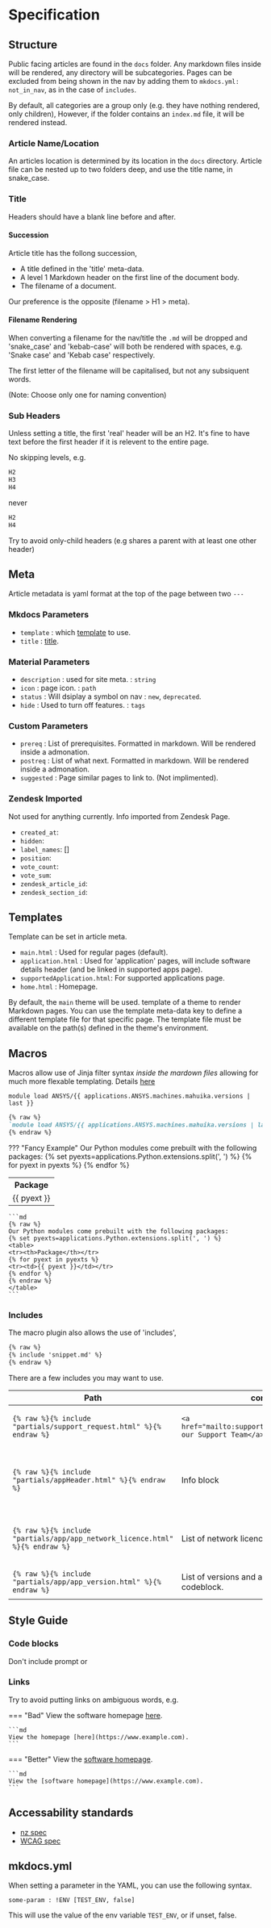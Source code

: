 # Specification

## Structure

Public facing articles are found in the `docs` folder. Any markdown files inside will be rendered, any directory will be subcategories.
Pages can be excluded from being shown in the nav by adding them to `mkdocs.yml: not_in_nav`, as in the case of `includes`.

By default, all categories are a group only (e.g. they have nothing rendered, only children),
However, if the folder contains an `index.md` file, it will be rendered instead.

### Article Name/Location

An articles location is determined by its location in the `docs` directory.
Article file can be nested up to two folders deep, and use the title name, in snake_case.

### Title

Headers should have a blank line before and after.

#### Succession

Article title has the follong succession,

- A title defined in the 'title' meta-data.
- A level 1 Markdown header on the first line of the document body.
- The filename of a document.

Our preference is the opposite (filename > H1 > meta).

#### Filename Rendering

When converting a filename for the nav/title the `.md` will be dropped and 'snake_case' and 'kebab-case' will both be rendered with spaces, e.g. 'Snake case' and 'Kebab case' respectively.

The first letter of the filename will be capitalised, but not any subsiquent words.

(Note: Choose only one for naming convention)

### Sub Headers

Unless setting a title, the first 'real' header will be an H2.
It's fine to have text before the first header if it is relevent to the entire page.

No skipping levels, e.g.

```md
H2
H3
H4
```

never

```md
H2
H4
```

Try to avoid only-child headers (e.g shares a parent with at least one other header)

## Meta

Article metadata is yaml format at the top of the page between two `---`

### Mkdocs Parameters

- `template` : which [template](#templates) to use.
- `title`    : [title](#title).

### Material Parameters

- `description` : used for site meta.           : `string`
- `icon`        : page icon.                    : `path`
- `status`      : Will dsiplay a symbol on nav  : `new`, `deprecated`.
- `hide`        : Used to turn off features.    : `tags`

### Custom Parameters

- `prereq`      : List of prerequisites. Formatted in markdown. Will be rendered inside a admonation.
- `postreq`     : List of what next. Formatted in markdown. Will be rendered inside a admonation.
- `suggested`   : Page similar pages to link to. (Not implimented).

### Zendesk Imported

Not used for anything currently. Info imported from Zendesk Page.

- `created_at`:
- `hidden`:
- `label_names`: []
- `position`:
- `vote_count`:
- `vote_sum`:
- `zendesk_article_id`:
- `zendesk_section_id`:

## Templates

Template can be set in article meta.

- `main.html`                : Used for regular pages (default).
- `application.html`         : Used for 'application' pages, will include software details header (and be linked in supported apps page).
- `supportedApplication.html`: For supported applications page.
- `home.html`                : Homepage.

By default, the `main` theme will be used. template of a theme to render Markdown pages. You can use the template meta-data key to define a different template file for that specific page. The template file must be available on the path(s) defined in the theme's environment.

## Macros

Macros allow use of Jinja filter syntax _inside the mardown files_ allowing for much more flexable templating.
Details [here](https://mkdocs-macros-plugin.readthedocs.io/)

`module load ANSYS/{{ applications.ANSYS.machines.mahuika.versions | last }}`

```md
{% raw %}
`module load ANSYS/{{ applications.ANSYS.machines.mahuika.versions | last }}`
{% endraw %}
```

??? "Fancy Example"
    Our Python modules come prebuilt with the following packages: 
    {% set pyexts=applications.Python.extensions.split(', ') %}
    <table>
    <tr><th>Package</th></tr>
    {% for pyext in pyexts %}
    <tr><td>{{ pyext }}</td></tr>
    {% endfor %}
    </table>

    ```md
    {% raw %}
    Our Python modules come prebuilt with the following packages: 
    {% set pyexts=applications.Python.extensions.split(', ') %}
    <table>
    <tr><th>Package</th></tr>
    {% for pyext in pyexts %}
    <tr><td>{{ pyext }}</td></tr>
    {% endfor %}
    {% endraw %}
    </table>
    ```

### Includes

The macro plugin also allows the use of 'includes',

```md
{% raw %}
{% include 'snippet.md' %}
{% endraw %}
```

There are a few includes you may want to use.

| Path | content | usage |
| ---- | ------- | ----- |
| ```{% raw %}{% include "partials/support_request.html" %}{% endraw %}``` | ```<a href="mailto:support@nesi.org.nz">Contact our Support Team</a>``` | Anywhere the user is told to contact support. |
| ```{% raw %}{% include "partials/appHeader.html" %}{% endraw %}``` | Info block | At the top of documents about particular software (TODO: elaborate) |
| ```{% raw %}{% include "partials/app/app_network_licence.html" %}{% endraw %}``` | List of network licences | When dynamic licence info is required (used in `appHeader.html`)  |
| ```{% raw %}{% include "partials/app/app_version.html" %}{% endraw %}``` | List of versions and a 'module load' codeblock. | When dynamic version info is required |

## Style Guide

### Code blocks

Don't include prompt or 

### Links

Try to avoid putting links on ambiguous words, e.g.

=== "Bad"
    View the software homepage [here](https://www.example.com).

    ```md
    View the homepage [here](https://www.example.com).
    ```

=== "Better"
    View the [software homepage](https://www.example.com).

    ```md
    View the [software homepage](https://www.example.com).
    ```

## Accessability standards

- [nz spec](https://www.digital.govt.nz/standards-and-guidance/nz-government-web-standards/web-accessibility-standard-1-1/)
- [WCAG spec](https://www.w3.org/TR/WCAG21/)

## mkdocs.yml

When setting a parameter in the YAML, you can use the following syntax.

```
some-param : !ENV [TEST_ENV, false]
```

This will use the value of the env variable `TEST_ENV`, or if unset, false.
